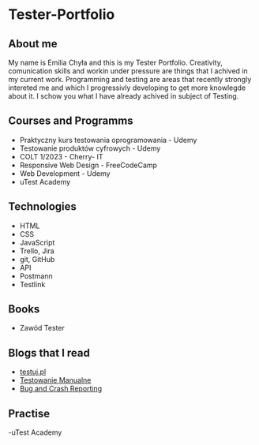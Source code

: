 # Tester-Portfolio

## About me
My name is Emilia Chyła and this is my Tester Portfolio. Creativity, comunication skills and workin under pressure are things that I achived in my current work. Programming and testing are areas that recently strongly intereted me and which I progressivly developing to get more knowlegde about it. I schow you what I have already achived in subject of Testing.
## Courses and Programms
- Praktyczny kurs testowania oprogramowania - Udemy
- Testowanie produktów cyfrowych - Udemy
- COLT 1/2023 - Cherry- IT
- Responsive Web Design - FreeCodeCamp
- Web Development - Udemy
- uTest Academy
## Technologies
- HTML
- CSS
- JavaScript
- Trello, Jira
- git, GitHub
- API
- Postmann
- Testlink
## Books 
- Zawód Tester
## Blogs that I read
- [testuj.pl](https://testuj.pl/)
- [Testowanie Manualne](https://www.wyszkolewas.com.pl/category/testowanie_manualne/)
- [Bug and Crash Reporting](https://www.shakebugs.com/blog/ultimate-87-item-mobile-app-test-checklist/?fbclid=IwAR2RiP26_QY2H4cCt8VC0r0XnvXCLBw9TdljnVeOMEdP2iY6oZWAYrzQAh0)
## Practise
-uTest Academy
